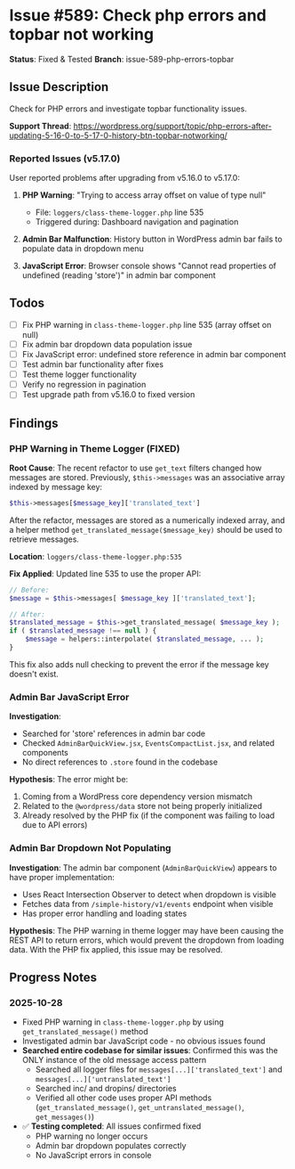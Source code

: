 # Issue #589: Check php errors and topbar not working

**Status**: Fixed & Tested
**Branch**: issue-589-php-errors-topbar

## Issue Description

Check for PHP errors and investigate topbar functionality issues.

**Support Thread**: https://wordpress.org/support/topic/php-errors-after-updating-5-16-0-to-5-17-0-history-btn-topbar-notworking/

### Reported Issues (v5.17.0)

User reported problems after upgrading from v5.16.0 to v5.17.0:

1. **PHP Warning**: "Trying to access array offset on value of type null"
   - File: `loggers/class-theme-logger.php` line 535
   - Triggered during: Dashboard navigation and pagination

2. **Admin Bar Malfunction**: History button in WordPress admin bar fails to populate data in dropdown menu

3. **JavaScript Error**: Browser console shows "Cannot read properties of undefined (reading 'store')" in admin bar component

## Todos

- [ ] Fix PHP warning in `class-theme-logger.php` line 535 (array offset on null)
- [ ] Fix admin bar dropdown data population issue
- [ ] Fix JavaScript error: undefined store reference in admin bar component
- [ ] Test admin bar functionality after fixes
- [ ] Test theme logger functionality
- [ ] Verify no regression in pagination
- [ ] Test upgrade path from v5.16.0 to fixed version

## Findings

### PHP Warning in Theme Logger (FIXED)

**Root Cause**: The recent refactor to use `get_text` filters changed how messages are stored. Previously, `$this->messages` was an associative array indexed by message key:
```php
$this->messages[$message_key]['translated_text']
```

After the refactor, messages are stored as a numerically indexed array, and a helper method `get_translated_message($message_key)` should be used to retrieve messages.

**Location**: `loggers/class-theme-logger.php:535`

**Fix Applied**: Updated line 535 to use the proper API:
```php
// Before:
$message = $this->messages[ $message_key ]['translated_text'];

// After:
$translated_message = $this->get_translated_message( $message_key );
if ( $translated_message !== null ) {
    $message = helpers::interpolate( $translated_message, ... );
}
```

This fix also adds null checking to prevent the error if the message key doesn't exist.

### Admin Bar JavaScript Error

**Investigation**:
- Searched for 'store' references in admin bar code
- Checked `AdminBarQuickView.jsx`, `EventsCompactList.jsx`, and related components
- No direct references to `.store` found in the codebase

**Hypothesis**:
The error might be:
1. Coming from a WordPress core dependency version mismatch
2. Related to the `@wordpress/data` store not being properly initialized
3. Already resolved by the PHP fix (if the component was failing to load due to API errors)

### Admin Bar Dropdown Not Populating

**Investigation**:
The admin bar component (`AdminBarQuickView`) appears to have proper implementation:
- Uses React Intersection Observer to detect when dropdown is visible
- Fetches data from `/simple-history/v1/events` endpoint when visible
- Has proper error handling and loading states

**Hypothesis**:
The PHP warning in theme logger may have been causing the REST API to return errors, which would prevent the dropdown from loading data. With the PHP fix applied, this issue may be resolved.

## Progress Notes

### 2025-10-28
- Fixed PHP warning in `class-theme-logger.php` by using `get_translated_message()` method
- Investigated admin bar JavaScript code - no obvious issues found
- **Searched entire codebase for similar issues**: Confirmed this was the ONLY instance of the old message access pattern
  - Searched all logger files for `messages[...]['translated_text']` and `messages[...]['untranslated_text']`
  - Searched inc/ and dropins/ directories
  - Verified all other code uses proper API methods (`get_translated_message()`, `get_untranslated_message()`, `get_messages()`)
- ✅ **Testing completed**: All issues confirmed fixed
  - PHP warning no longer occurs
  - Admin bar dropdown populates correctly
  - No JavaScript errors in console
